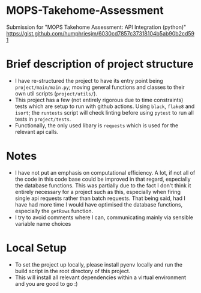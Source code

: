 # MOPS-Takehome-Assessment
Submission for "MOPS Takehome Assessment: API Integration (python)" https://gist.github.com/humphriesjm/6030cd7857c37318104b5ab90b2cd591

# Brief description of project structure
- I have re-structured the project to have its entry point being `project/main/main.py`; moving general functions and classes to their own util scripts (`project/utils/`).
- This project has a few (not entirely rigorous due to time constraints) tests which are setup to run with github actions. Using `black`, `flake8` and `isort`; the `runtests` script will check linting before using `pytest` to run all tests in `project/tests`.
- Functionally, the only used libary is `requests` which is used for the relevant api calls.

# Notes
- I have not put an emphasis on computational efficiency. A lot, if not all of the code in this code base could be improved in that regard, especially the database functions. This was partially due to the fact I don't think it entirely necessary for a project such as this, especially when firing single api requests rather than batch requests. That being said, had I have had more time I would have optimised the database functions, especially the `getRows` function.
- I try to avoid comments where I can, communicating mainly via sensible variable name choices

# Local Setup
- To set the project up locally, please install pyenv locally and run the build script in the root directory of this project.
- This will install all relevant dependencies within a virtual environment and you are good to go :)

